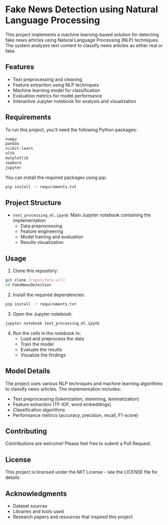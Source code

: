 # Fake News Detection using Natural Language Processing

This project implements a machine learning-based solution for detecting fake news articles using Natural Language Processing (NLP) techniques. The system analyzes text content to classify news articles as either real or fake.

## Features

- Text preprocessing and cleaning
- Feature extraction using NLP techniques
- Machine learning model for classification
- Evaluation metrics for model performance
- Interactive Jupyter notebook for analysis and visualization

## Requirements

To run this project, you'll need the following Python packages:

```bash
numpy
pandas
scikit-learn
nltk
matplotlib
seaborn
jupyter
```

You can install the required packages using pip:

```bash
pip install -r requirements.txt
```

## Project Structure

- `text_processing_ml.ipynb`: Main Jupyter notebook containing the implementation
  - Data preprocessing
  - Feature engineering
  - Model training and evaluation
  - Results visualization

## Usage

1. Clone this repository:
```bash
git clone [repository-url]
cd FakeNewsDetection
```

2. Install the required dependencies:
```bash
pip install -r requirements.txt
```

3. Open the Jupyter notebook:
```bash
jupyter notebook text_processing_ml.ipynb
```

4. Run the cells in the notebook to:
   - Load and preprocess the data
   - Train the model
   - Evaluate the results
   - Visualize the findings

## Model Details

The project uses various NLP techniques and machine learning algorithms to classify news articles. The implementation includes:

- Text preprocessing (tokenization, stemming, lemmatization)
- Feature extraction (TF-IDF, word embeddings)
- Classification algorithms
- Performance metrics (accuracy, precision, recall, F1-score)

## Contributing

Contributions are welcome! Please feel free to submit a Pull Request.

## License

This project is licensed under the MIT License - see the LICENSE file for details.

## Acknowledgments

- Dataset sources
- Libraries and tools used
- Research papers and resources that inspired this project 